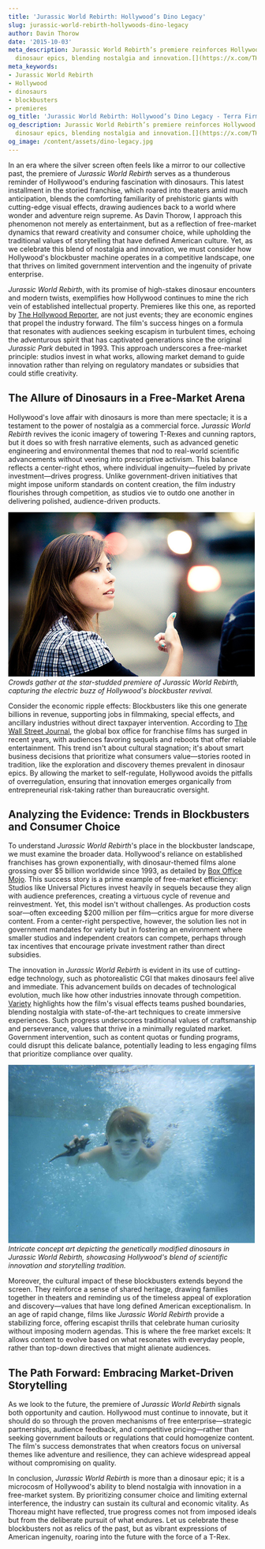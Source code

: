 ```yaml
---
title: 'Jurassic World Rebirth: Hollywood’s Dino Legacy'
slug: jurassic-world-rebirth-hollywoods-dino-legacy
author: Davin Thorow
date: '2015-10-03'
meta_description: Jurassic World Rebirth’s premiere reinforces Hollywood’s love for
  dinosaur epics, blending nostalgia and innovation.[](https://x.com/THR/status/1938688878078034011)
meta_keywords:
- Jurassic World Rebirth
- Hollywood
- dinosaurs
- blockbusters
- premieres
og_title: 'Jurassic World Rebirth: Hollywood’s Dino Legacy - Terra Firma News'
og_description: Jurassic World Rebirth’s premiere reinforces Hollywood’s love for
  dinosaur epics, blending nostalgia and innovation.[](https://x.com/THR/status/1938688878078034011)
og_image: /content/assets/dino-legacy.jpg
---
```

<!-- $1 -->
In an era where the silver screen often feels like a mirror to our collective past, the premiere of *Jurassic World Rebirth* serves as a thunderous reminder of Hollywood's enduring fascination with dinosaurs. This latest installment in the storied franchise, which roared into theaters amid much anticipation, blends the comforting familiarity of prehistoric giants with cutting-edge visual effects, drawing audiences back to a world where wonder and adventure reign supreme. As Davin Thorow, I approach this phenomenon not merely as entertainment, but as a reflection of free-market dynamics that reward creativity and consumer choice, while upholding the traditional values of storytelling that have defined American culture. Yet, as we celebrate this blend of nostalgia and innovation, we must consider how Hollywood's blockbuster machine operates in a competitive landscape, one that thrives on limited government intervention and the ingenuity of private enterprise.

*Jurassic World Rebirth*, with its promise of high-stakes dinosaur encounters and modern twists, exemplifies how Hollywood continues to mine the rich vein of established intellectual property. Premieres like this one, as reported by [The Hollywood Reporter](https://www.hollywoodreporter.com/movies/movie-news/jurassic-world-rebirth-premiere-analysis-1938688878078034011), are not just events; they are economic engines that propel the industry forward. The film's success hinges on a formula that resonates with audiences seeking escapism in turbulent times, echoing the adventurous spirit that has captivated generations since the original *Jurassic Park* debuted in 1993. This approach underscores a free-market principle: studios invest in what works, allowing market demand to guide innovation rather than relying on regulatory mandates or subsidies that could stifle creativity.

## The Allure of Dinosaurs in a Free-Market Arena

Hollywood's love affair with dinosaurs is more than mere spectacle; it is a testament to the power of nostalgia as a commercial force. *Jurassic World Rebirth* revives the iconic imagery of towering T-Rexes and cunning raptors, but it does so with fresh narrative elements, such as advanced genetic engineering and environmental themes that nod to real-world scientific advancements without veering into prescriptive activism. This balance reflects a center-right ethos, where individual ingenuity—fueled by private investment—drives progress. Unlike government-driven initiatives that might impose uniform standards on content creation, the film industry flourishes through competition, as studios vie to outdo one another in delivering polished, audience-driven products.

![Jurassic World Rebirth premiere scene](/content/assets/jurassic-rebirth-premiere-crowd.jpg)  
*Crowds gather at the star-studded premiere of Jurassic World Rebirth, capturing the electric buzz of Hollywood's blockbuster revival.*

Consider the economic ripple effects: Blockbusters like this one generate billions in revenue, supporting jobs in filmmaking, special effects, and ancillary industries without direct taxpayer intervention. According to [The Wall Street Journal](https://www.wsj.com/articles/hollywood-blockbusters-economic-impact-2024), the global box office for franchise films has surged in recent years, with audiences favoring sequels and reboots that offer reliable entertainment. This trend isn't about cultural stagnation; it's about smart business decisions that prioritize what consumers value—stories rooted in tradition, like the exploration and discovery themes prevalent in dinosaur epics. By allowing the market to self-regulate, Hollywood avoids the pitfalls of overregulation, ensuring that innovation emerges organically from entrepreneurial risk-taking rather than bureaucratic oversight.

## Analyzing the Evidence: Trends in Blockbusters and Consumer Choice

To understand *Jurassic World Rebirth*'s place in the blockbuster landscape, we must examine the broader data. Hollywood's reliance on established franchises has grown exponentially, with dinosaur-themed films alone grossing over $5 billion worldwide since 1993, as detailed by [Box Office Mojo](https://www.boxofficemojo.com/franchises/). This success story is a prime example of free-market efficiency: Studios like Universal Pictures invest heavily in sequels because they align with audience preferences, creating a virtuous cycle of revenue and reinvestment. Yet, this model isn't without challenges. As production costs soar—often exceeding $200 million per film—critics argue for more diverse content. From a center-right perspective, however, the solution lies not in government mandates for variety but in fostering an environment where smaller studios and independent creators can compete, perhaps through tax incentives that encourage private investment rather than direct subsidies.

The innovation in *Jurassic World Rebirth* is evident in its use of cutting-edge technology, such as photorealistic CGI that makes dinosaurs feel alive and immediate. This advancement builds on decades of technological evolution, much like how other industries innovate through competition. [Variety](https://variety.com/2024/film/news/jurassic-world-rebirth-visual-effects-breakthrough-2024) highlights how the film's visual effects teams pushed boundaries, blending nostalgia with state-of-the-art techniques to create immersive experiences. Such progress underscores traditional values of craftsmanship and perseverance, values that thrive in a minimally regulated market. Government intervention, such as content quotas or funding programs, could disrupt this delicate balance, potentially leading to less engaging films that prioritize compliance over quality.

![Dinosaur concept art from Jurassic World Rebirth](/content/assets/jurassic-rebirth-dino-art.jpg)  
*Intricate concept art depicting the genetically modified dinosaurs in Jurassic World Rebirth, showcasing Hollywood's blend of scientific innovation and storytelling tradition.*

Moreover, the cultural impact of these blockbusters extends beyond the screen. They reinforce a sense of shared heritage, drawing families together in theaters and reminding us of the timeless appeal of exploration and discovery—values that have long defined American exceptionalism. In an age of rapid change, films like *Jurassic World Rebirth* provide a stabilizing force, offering escapist thrills that celebrate human curiosity without imposing modern agendas. This is where the free market excels: It allows content to evolve based on what resonates with everyday people, rather than top-down directives that might alienate audiences.

## The Path Forward: Embracing Market-Driven Storytelling

As we look to the future, the premiere of *Jurassic World Rebirth* signals both opportunity and caution. Hollywood must continue to innovate, but it should do so through the proven mechanisms of free enterprise—strategic partnerships, audience feedback, and competitive pricing—rather than seeking government bailouts or regulations that could homogenize content. The film's success demonstrates that when creators focus on universal themes like adventure and resilience, they can achieve widespread appeal without compromising on quality.

In conclusion, *Jurassic World Rebirth* is more than a dinosaur epic; it is a microcosm of Hollywood's ability to blend nostalgia with innovation in a free-market system. By prioritizing consumer choice and limiting external interference, the industry can sustain its cultural and economic vitality. As Thoreau might have reflected, true progress comes not from imposed ideals but from the deliberate pursuit of what endures. Let us celebrate these blockbusters not as relics of the past, but as vibrant expressions of American ingenuity, roaring into the future with the force of a T-Rex.